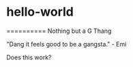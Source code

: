 # hello-world
==========
Nothing but a G Thang

"Dang it feels good to be a gangsta." - Emi

Does this work?
